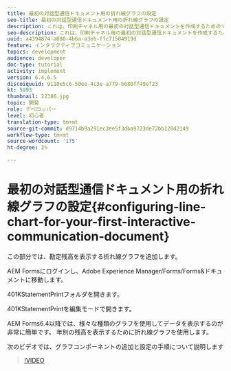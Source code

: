 ```yaml
---
title: 最初の対話型通信ドキュメント用の折れ線グラフの設定
seo-title: 最初の対話型通信ドキュメント用の折れ線グラフの設定
description: これは、印刷チャネル用の最初の対話型通信ドキュメントを作成するためのマルチステップチュートリアルのパート8です。 この部分では、勘定残高を表示する折れ線グラフを追加します。
seo-description: これは、印刷チャネル用の最初の対話型通信ドキュメントを作成するためのマルチステップチュートリアルのパート8です。 この部分では、勘定残高を表示する折れ線グラフを追加します。
uuid: a4394874-a080-4b6a-a3eb-ffc71504919d
feature: インタラクティブコミュニケーション
topics: development
audience: developer
doc-type: tutorial
activity: implement
version: 6.4,6.5
discoiquuid: 9110e5c6-50ee-4c3e-a779-b680ff49ef23
kt: 5993
thumbnail: 22386.jpg
topic: 開発
role: デベロッパー
level: 初心者
translation-type: tm+mt
source-git-commit: d9714b9a291ec3ee5f3dba9723de72bb120d2149
workflow-type: tm+mt
source-wordcount: '175'
ht-degree: 2%

---
```



# 最初の対話型通信ドキュメント用の折れ線グラフの設定{#configuring-line-chart-for-your-first-interactive-communication-document}

この部分では、勘定残高を表示する折れ線グラフを追加します。

AEM Formsにログインし、Adobe Experience Manager/Forms/Forms&amp;ドキュメントに移動します。

401KStatementPrintフォルダを開きます。

401KStatementPrintを編集モードで開きます。

AEM Forms6.4以降では、様々な種類のグラフを使用してデータを表示するのが非常に簡単です。 年別の残高を表示するために折れ線グラフを使用します。

次のビデオでは、グラフコンポーネントの追加と設定の手順について説明します

>[!VIDEO](https://video.tv.adobe.com/v/22386/?quality=9&learn=on)


